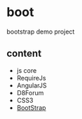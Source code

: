 # boot
bootstrap demo project

## content
*   js core
*   RequireJs
*   AngularJS
*   D8Forum
*   CSS3
*   [BootStrap][bs_link]


[bs_link]:  http://getbootstrap.com


